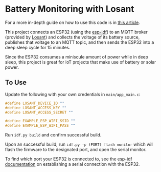 # Battery Monitoring with Losant

For a more in-depth guide on how to use this code is in [this article]().

This project connects an ESP32 (using the [esp-idf](https://docs.espressif.com/projects/esp-idf/en/latest/esp32/get-started/)) to an MQTT broker (provided by [Losant](https://www.losant.com)) and collects the voltage of its battery source, publishes that voltage to an MQTT topic, and then sends the ESP32 into a deep sleep cycle for 15 minutes.

Since the ESP32 consumes a miniscule amount of power while in deep sleep, this project is great for IoT projects that make use of battery or solar power.

## To Use

Update the following with your own credentials in `main/app_main.c`:

```cpp
#define LOSANT_DEVICE_ID ""
#define LOSANT_ACCESS_KEY ""
#define LOSANT_ACCESS_SECRET ""

#define EXAMPLE_ESP_WIFI_SSID ""
#define EXAMPLE_ESP_WIFI_PASS ""
```

Run `idf.py build` and confirm successful build.

Upon an successful build, run `idf.py -p (PORT) flash monitor` which will flash the firmware to the designated port, and open the serial monitor.

To find which port your ESP32 is connected to, see the [esp-idf documentation](https://docs.espressif.com/projects/esp-idf/en/latest/esp32/get-started/establish-serial-connection.html) on establishing a serial connection with the ESP32.

